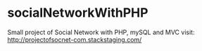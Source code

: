 # socialNetworkWithPHP

Small project of Social Network with PHP, mySQL and MVC 
visit: http://projectofsocnet-com.stackstaging.com/
